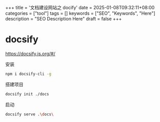 +++
title = '文档建设网站之 docify'
date = 2025-01-08T09:32:11+08:00
categories = ["tool"]
tags = []
keywords = ["SEO", "Keywords", "Here"]
description = "SEO Description Here"
draft = false
+++

# docsify

https://docsify.js.org/#/

安装

```bash
npm i docsify-cli -g
```

搭建项目

```bash
docsify init ./docs
```

启动

```bash
docsify serve .\docs\
```

